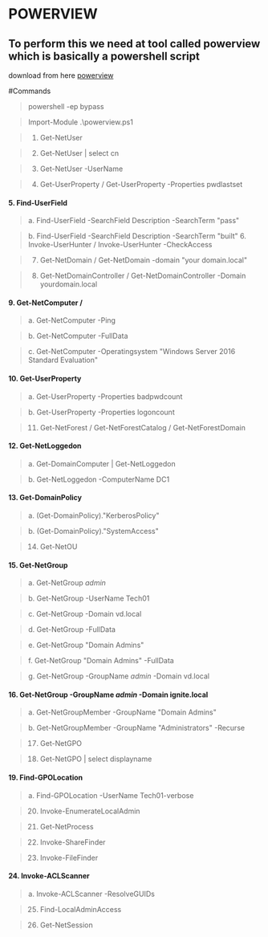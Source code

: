 # POWERVIEW

## To perform this we need at tool called powerview which is basically a powershell script
download from here [powerview][def]

#Commands
>powershell -ep bypass

>Import-Module .\powerview.ps1

>1. Get-NetUser

>2. Get-NetUser | select cn 

>3. Get-NetUser -UserName <any user name>

>4. Get-UserProperty  / Get-UserProperty -Properties pwdlastset

#### 5. Find-UserField 
>a. Find-UserField -SearchField Description -SearchTerm "pass"

>b. Find-UserField -SearchField Description -SearchTerm "built"
>6. Invoke-UserHunter / Invoke-UserHunter -CheckAccess

>7. Get-NetDomain / Get-NetDomain -domain "your domain.local"

>8. Get-NetDomainController / Get-NetDomainController -Domain yourdomain.local 

#### 9. Get-NetComputer /

>a. Get-NetComputer -Ping

>b. Get-NetComputer -FullData

>c. Get-NetComputer -Operatingsystem "Windows Server 2016 Standard Evaluation"
#### 10. Get-UserProperty

>a. Get-UserProperty -Properties badpwdcount 

>b. Get-UserProperty -Properties logoncount

>11. Get-NetForest / Get-NetForestCatalog  / Get-NetForestDomain

#### 12. Get-NetLoggedon
>a. Get-DomainComputer | Get-NetLoggedon 

>b. Get-NetLoggedon -ComputerName DC1

#### 13. Get-DomainPolicy
>a. (Get-DomainPolicy)."KerberosPolicy"

>b. (Get-DomainPolicy)."SystemAccess"

>14. Get-NetOU

#### 15. Get-NetGroup 
>a. Get-NetGroup *admin* 

>b. Get-NetGroup -UserName Tech01

>c. Get-NetGroup -Domain vd.local

>d. Get-NetGroup -FullData

>e. Get-NetGroup "Domain Admins" 

>f. Get-NetGroup "Domain Admins" -FullData

>g. Get-NetGroup -GroupName *admin* -Domain vd.local

#### 16. Get-NetGroup -GroupName *admin* -Domain ignite.local
>a. Get-NetGroupMember -GroupName "Domain Admins"
        
>b. Get-NetGroupMember -GroupName "Administrators" -Recurse

>17. Get-NetGPO 

>18. Get-NetGPO | select displayname

#### 19. Find-GPOLocation 
>a. Find-GPOLocation -UserName Tech01-verbose

>20. Invoke-EnumerateLocalAdmin

>21. Get-NetProcess 

>22. Invoke-ShareFinder

>23. Invoke-FileFinder 

#### 24. Invoke-ACLScanner 
>a. Invoke-ACLScanner -ResolveGUIDs
 
>25. Find-LocalAdminAccess

>26. Get-NetSession 








































































[def]: https://www.powershellgallery.com/packages/PowerSploit/3.0.0.0/Content/Recon%5CPowerView.ps1